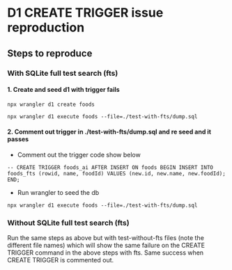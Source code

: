 # D1 CREATE TRIGGER issue reproduction

## Steps to reproduce

### With SQLite full test search (fts)

#### 1. Create and seed d1 with trigger fails 

```
npx wrangler d1 create foods

npx wrangler d1 execute foods --file=./test-with-fts/dump.sql
```

#### 2. Comment out trigger in ./test-with-fts/dump.sql and re seed and it passes

- Comment out the trigger code show below
```
-- CREATE TRIGGER foods_ai AFTER INSERT ON foods BEGIN INSERT INTO foods_fts (rowid, name, foodId) VALUES (new.id, new.name, new.foodId); END;

```

- Run wrangler to seed the db

```
npx wrangler d1 execute foods --file=./test-with-fts/dump.sql
```

### Without SQLite full test search (fts)

Run the same steps as above but with test-without-fts files (note the different file names) which will show the same failure on the CREATE TRIGGER command in the above steps with fts. Same success when CREATE TRIGGER is commented out.